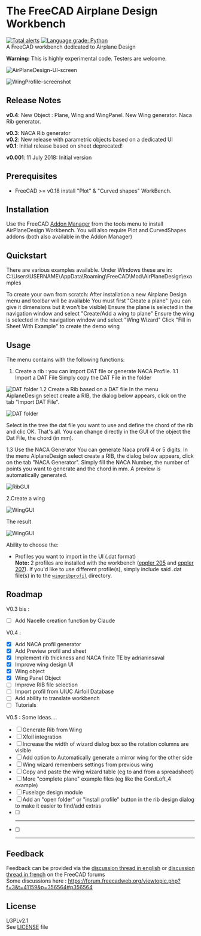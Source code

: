 # The FreeCAD Airplane Design Workbench
[![Total alerts](https://img.shields.io/lgtm/alerts/g/FredsFactory/FreeCAD_AirPlaneDesign.svg?logo=lgtm&logoWidth=18)](https://lgtm.com/projects/g/FredsFactory/FreeCAD_AirPlaneDesign/alerts/) [![Language grade: Python](https://img.shields.io/lgtm/grade/python/g/FredsFactory/FreeCAD_AirPlaneDesign.svg?logo=lgtm&logoWidth=18)](https://lgtm.com/projects/g/FredsFactory/FreeCAD_AirPlaneDesign/context:python)  
A FreeCAD workbench dedicated to Airplane Design  

**Warning:** This is highly experimental code. Testers are welcome.

![AirPlaneDesign-UI-screen](resources/WingResult.png)

![WingProfile-screenshot](resources/AirplaneDesign001.png)

## Release Notes
**v0.4**: 
New Object : Plane, Wing and WingPanel. 
New Wing generator.
Naca Rib generator.

**v0.3**: NACA Rib generator  
**v0.2**: New release with parametric objects based on a dedicated UI  
**v0.1**: Initial release based on sheet  deprecated!

**v0.001**: 11 July 2018: Initial version

## Prerequisites
* FreeCAD >= v0.18
install "Plot"  & "Curved shapes" WorkBench.

## Installation
Use the FreeCAD [Addon Manager](https://github.com/FreeCAD/FreeCAD-addons#installing) from the tools menu to install AirPlaneDesign Workbench.
You will also require Plot and CurvedShapes addons (both also available in the Addon Manager)

## Quickstart
There are various examples available. Under Windows these are in: C:\Users\USERNAME\AppData\Roaming\FreeCAD\Mod\AirPlaneDesign\examples

To create your own from scratch:
After installation a new Airplane Design menu and toolbar will be available
You must first "Create a plane" (you can give it dimensions but it won't be visible)
Ensure the plane is selected in the navigation window and select "Create/Add a wing to plane"
Ensure the wing is selected in the navigation window and select "Wing Wizard"
Click "Fill in Sheet With Example" to create the demo wing

## Usage

The menu contains with the following functions:  
1. Create a rib : you can import DAT file or generate NACA Profile.
1.1 Import a DAT File
Simply copy the DAT File in the folder

![DAT folder](resources/Ribsfolder.png)
1.2 Create a Rib based on a DAT file
In the menu AiplaneDesign select create a RIB, the dialog below appears, click on the tab "Import DAT File".

![DAT folder](resources/RIBSGUI1.png)

Select in the tree the dat file you want to use and define the chord of the rib and clic OK. That's all.
You can change directly in the GUI of the object the Dat File, the chord (in mm). 

1.3 Use the NACA Generator
You can generate Naca profil 4 or 5 digits. In the menu AiplaneDesign select create a RIB, the dialog below appears, click on the tab "NACA Generator". Simply fill the NACA Number, the number of points you want to generate and the chord in mm. A preview is automatically generated. 

![RibGUI](resources/RibGUI.png)


2.Create a wing


![WingGUI](resources/WingGUI.png)

The result

![WingGUI](resources/WingResult.png)



Ability to choose the:  
* Profiles you want to import in the UI (.dat format)  
 **Note:** 2 profiles are installed with the workbench ([eppler 205](wingribprofil/e205.dat) and [eppler 207](wingribprofil/e207.dat)). If you'd like to use different profile(s), simply include said .dat file(s) in to the [`wingribprofil`](wingribprofil/) directory.

## Roadmap

V0.3 bis :
- [ ] Add Nacelle creation function by Claude

V0.4 :
- [X] Add NACA profil generator
- [X] Add Preview profil and sheet
- [X] Implement rib thickness and NACA finite TE by adrianinsaval
- [X] Improve wing design UI
- [X] Wing object
- [X] Wing Panel Object
- [ ] Improve RIB file selection 
- [ ] Import profil from UIUC Airfoil Database
- [ ] Add ability to translate workbench
- [ ] Tutorials

V0.5 : Some ideas....
- [ ] Generate Rib from Wing
- [ ] Xfoil integration
- [ ] Increase the width of wizard dialog box so the rotation columns are visible
- [ ] Add option to Automatically generate a mirror wing for the other side
- [ ] Wing wizard remembers settings from previous wing
- [ ] Copy and paste the wing wizard table (eg to and from a spreadsheet)
- [ ] More "complete plane" example files (eg like the GordLoft_4 example)
- [ ] Fuselage design module
- [ ] Add an "open folder" or "install profile" button in the rib design dialog to make it easier to find/add extras
- [ ] ----------
- [ ] ----------

## Feedback
Feedback can be provided via the [discussion thread in english](https://forum.freecadweb.org/viewtopic.php?f=8&t=42208) or [discussion thread in french](https://forum.freecadweb.org/viewtopic.php?f=12&t=40376) on the FreeCAD forums  
Some discussions here : https://forum.freecadweb.org/viewtopic.php?f=3&t=41159&p=356564#p356564

## License
LGPLv2.1  
See [LICENSE](LICENSE) file


